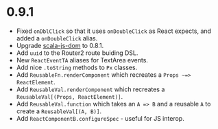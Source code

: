 # 0.9.1

* Fixed `onDblClick` so that it uses `onDoubleClick` as React expects, and
  added a `onDoubleClick` alias.
* Upgrade [scala-js-dom](https://github.com/scala-js/scala-js-dom) to 0.8.1.
* Add `uuid` to the Router2 route buiding DSL.
* New `ReactEventTA` aliases for TextArea events.
* Add nice `.toString` methods to `Px` classes.
* Add `ReusableFn.renderComponent` which recreates a `Props ~=> ReactElement`.
* Add `ReusableVal.renderComponent` which recreates a `ReusableVal[(Props, ReactElement)]`.
* Add `ReusableVal.function` which takes an `A => B` and a reusable `A` to create a `ReusableVal[(A, B)]`.
* Add `ReactComponentB.configureSpec` - useful for JS interop.
